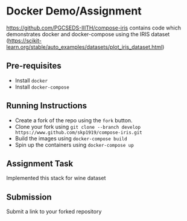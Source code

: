 # Docker Demo/Assignment

https://github.com/PGCSEDS-IIITH/compose-iris contains code which demonstrates docker and docker-compose using the IRIS dataset (https://scikit-learn.org/stable/auto_examples/datasets/plot_iris_dataset.html)


## Pre-requisites
- Install `docker`
- Install `docker-compose`

## Running Instructions
- Create a fork of the repo using the `fork` button.
- Clone your fork using `git clone --branch develop https://www.github.com/skp1919/compose-iris.git`
- Build the images using `docker-compose build`
- Spin up the containers using `docker-compose up`

## Assignment Task
Implemented this stack for wine dataset

## Submission
Submit a link to your forked repository
